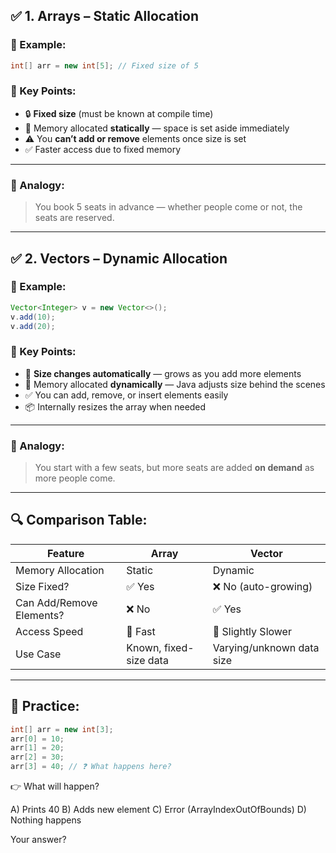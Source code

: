 
## ✅ **1. Arrays – Static Allocation**

### 🔹 Example:

```java
int[] arr = new int[5]; // Fixed size of 5
```

### 🔸 Key Points:

* 🔒 **Fixed size** (must be known at compile time)
* 🧠 Memory allocated **statically** — space is set aside immediately
* ⚠️ You **can’t add or remove** elements once size is set
* ✅ Faster access due to fixed memory

---

### 🧠 Analogy:

> You book 5 seats in advance — whether people come or not, the seats are reserved.

---

## ✅ **2. Vectors – Dynamic Allocation**

### 🔹 Example:

```java
Vector<Integer> v = new Vector<>();
v.add(10);
v.add(20);
```

### 🔸 Key Points:

* 🔄 **Size changes automatically** — grows as you add more elements
* 🧠 Memory allocated **dynamically** — Java adjusts size behind the scenes
* ✅ You can add, remove, or insert elements easily
* 📦 Internally resizes the array when needed

---

### 🧠 Analogy:

> You start with a few seats, but more seats are added **on demand** as more people come.

---

## 🔍 Comparison Table:

| Feature                  | Array                  | Vector                    |
| ------------------------ | ---------------------- | ------------------------- |
| Memory Allocation        | Static                 | Dynamic                   |
| Size Fixed?              | ✅ Yes                  | ❌ No (auto-growing)       |
| Can Add/Remove Elements? | ❌ No                   | ✅ Yes                     |
| Access Speed             | 🔼 Fast                | 🔽 Slightly Slower        |
| Use Case                 | Known, fixed-size data | Varying/unknown data size |

---

## 🧪 Practice:

```java
int[] arr = new int[3];
arr[0] = 10;
arr[1] = 20;
arr[2] = 30;
arr[3] = 40; // ❓ What happens here?
```

👉 What will happen?

A) Prints 40
B) Adds new element
C) Error (ArrayIndexOutOfBounds)
D) Nothing happens

Your answer?
